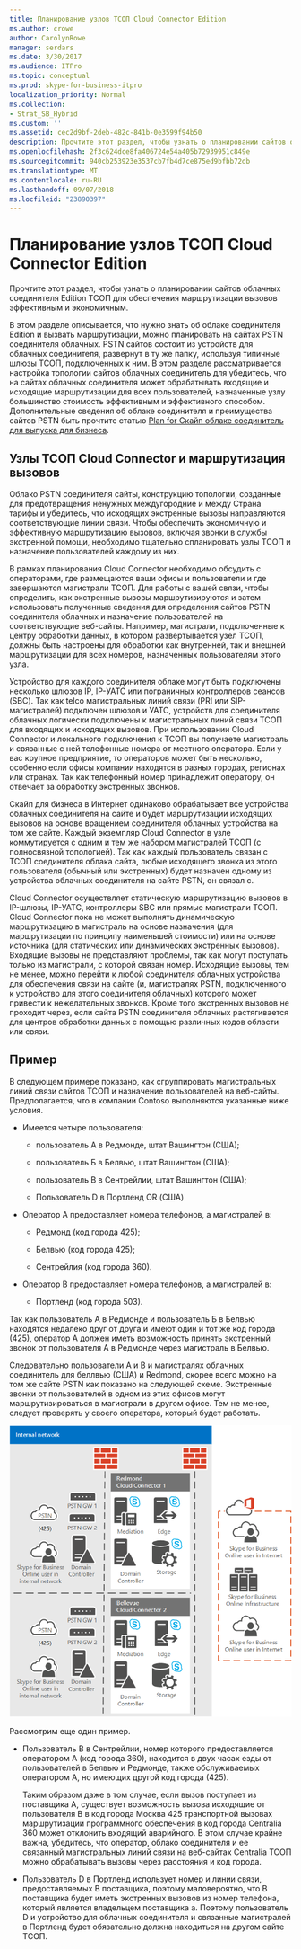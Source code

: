 ```yaml
---
title: Планирование узлов ТСОП Cloud Connector Edition
ms.author: crowe
author: CarolynRowe
manager: serdars
ms.date: 3/30/2017
ms.audience: ITPro
ms.topic: conceptual
ms.prod: skype-for-business-itpro
localization_priority: Normal
ms.collection:
- Strat_SB_Hybrid
ms.custom: ''
ms.assetid: cec2d9bf-2deb-482c-841b-0e3599f94b50
description: Прочтите этот раздел, чтобы узнать о планировании сайтов облачных соединителя Edition ТСОП для обеспечения маршрутизации вызовов эффективным и экономичным.
ms.openlocfilehash: 2f3c624dce8fa406724e54a405b72939951c849e
ms.sourcegitcommit: 940cb253923e3537cb7fb4d7ce875ed9bfbb72db
ms.translationtype: MT
ms.contentlocale: ru-RU
ms.lasthandoff: 09/07/2018
ms.locfileid: "23890397"
---
```

# <a name="plan-for-cloud-connector-edition-pstn-sites"></a>Планирование узлов ТСОП Cloud Connector Edition
 
Прочтите этот раздел, чтобы узнать о планировании сайтов облачных соединителя Edition ТСОП для обеспечения маршрутизации вызовов эффективным и экономичным.
  
В этом разделе описывается, что нужно знать об облаке соединителя Edition и вызвать маршрутизации, можно планировать на сайтах PSTN соединителя облачных. PSTN сайтов состоит из устройств для облачных соединителя, развернут в ту же папку, используя типичные шлюзы ТСОП, подключенных к ним. В этом разделе рассматривается настройка топологии сайтов облачных соединитель для убедитесь, что на сайтах облачных соединителя может обрабатывать входящие и исходящие маршрутизации для всех пользователей, назначенные узлу большинство стоимость эффективным и эффективного способом. Дополнительные сведения об облаке соединителя и преимущества сайтов PSTN быть прочтите статью [Plan for Скайп облаке соединитель для выпуска для бизнеса](plan-skype-for-business-cloud-connector-edition.md). 
  
## <a name="cloud-connector-pstn-sites-and-call-routing"></a>Узлы ТСОП Cloud Connector и маршрутизация вызовов

Облако PSTN соединителя сайты, конструкцию топологии, созданные для предотвращения ненужных междугородние и между Страна тарифы и убедитесь, что исходящих экстренные вызовы направляются соответствующие линии связи. Чтобы обеспечить экономичную и эффективную маршрутизацию вызовов, включая звонки в службы экстренной помощи, необходимо тщательно спланировать узлы ТСОП и назначение пользователей каждому из них. 
  
В рамках планирования Cloud Connector необходимо обсудить с операторами, где размещаются ваши офисы и пользователи и где завершаются магистрали ТСОП. Для работы с вашей связи, чтобы определить, как экстренные вызовы маршрутизируются и затем использовать полученные сведения для определения сайтов PSTN соединителя облачных и назначение пользователей на соответствующие веб-сайты. Например, магистрали, подключенные к центру обработки данных, в котором развертывается узел ТСОП, должны быть настроены для обработки как внутренней, так и внешней маршрутизации для всех номеров, назначенных пользователям этого узла. 
  
Устройство для каждого соединителя облаке могут быть подключены несколько шлюзов IP, IP-УАТС или пограничных контроллеров сеансов (SBC). Так как telco магистральных линий связи (PRI или SIP-магистралей) подключен шлюзов и УАТС, устройств для соединителя облачных логически подключены к магистральных линий связи ТСОП для входящих и исходящих вызовов. При использовании Cloud Connector и локального подключения к ТСОП вы получаете магистраль и связанные с ней телефонные номера от местного оператора. Если у вас крупное предприятие, то операторов может быть несколько, особенно если офисы компании находятся в разных городах, регионах или странах. Так как телефонный номер принадлежит оператору, он отвечает за обработку экстренных звонков.
  
Скайп для бизнеса в Интернет одинаково обрабатывает все устройства облачных соединителя на сайте и будет маршрутизации исходящих вызовов на основе вращением соединителя облачных устройства на том же сайте. Каждый экземпляр Cloud Connector в узле коммутируется с одним и тем же набором магистралей ТСОП (с полносвязной топологией). Так как каждый пользователь связан с ТСОП соединителя облака сайта, любые исходящего звонка из этого пользователя (обычный или экстренных) будет назначен одному из устройства облачных соединителя на сайте PSTN, он связал с. 
  
Cloud Connector осуществляет статическую маршрутизацию вызовов в IP-шлюзы, IP-УАТС, контроллеры SBC или прямые магистрали ТСОП. Cloud Connector пока не может выполнять динамическую маршрутизацию в магистраль на основе назначения (для маршрутизации по принципу наименьшей стоимости) или на основе источника (для статических или динамических экстренных вызовов). Входящие вызовы не представляют проблемы, так как могут поступать только из магистрали, с которой связан номер. Исходящие вызовы, тем не менее, можно перейти к любой соединителя облачных устройства для обеспечения связи на сайте (и, магистралях PSTN, подключенного к устройство для этого соединителя облачных) которого может привести к нежелательных звонков. Кроме того экстренных вызовов не проходит через, если сайта PSTN соединителя облачных растягивается для центров обработки данных с помощью различных кодов области или связи.
  
## <a name="an-example"></a>Пример

В следующем примере показано, как сгруппировать магистральных линий связи сайтов ТСОП и назначение пользователей на веб-сайты. Предполагается, что в компании Contoso выполняются указанные ниже условия.
  
- Имеется четыре пользователя:   
    
  - пользователь А в Редмонде, штат Вашингтон (США);
    
  - пользователь Б в Белвью, штат Вашингтон (США);
    
  - пользователь В в Сентрейлии, штат Вашингтон (США);
    
  - Пользователь D в Портленд OR (США)
    
- Оператор A предоставляет номера телефонов, а магистралей в:
    
  - Редмонд (код города 425);
    
  - Белвью (код города 425);
    
  - Сентрейлия (код города 360).
    
- Оператор B предоставляет номера телефонов, а магистралей в:
    
  -  Портленд (код города 503).
    
Так как пользователь А в Редмонде и пользователь Б в Белвью находятся недалеко друг от друга и имеют один и тот же код города (425), оператор А должен иметь возможность принять экстренный звонок от пользователя А в Редмонде через магистраль в Белвью.   
  
Следовательно пользователи A и B и магистралях облачных соединитель для беллвью (США) и Redmond, скорее всего можно на том же сайте PSTN как показано на следующей схеме. Экстренные звонки от пользователей в одном из этих офисов могут маршрутизироваться в магистрали в другом офисе. Тем не менее, следует проверять у своего оператора, который будет работать.
  
![Настройка объектов с ТСОП](../../media/2659caa7-9c18-4d4f-9c7a-61d0e6a07dc3.png)
  
Рассмотрим еще один пример.
  
- Пользователь В в Сентрейлии, номер которого предоставляется оператором А (код города 360), находится в двух часах езды от пользователей в Белвью и Редмонде, также обслуживаемых оператором А, но имеющих другой код города (425).  
    
    Таким образом даже в том случае, если вызов поступает из поставщика A, существует возможность вызова исходящие от пользователя B в код города Москва 425 транспортной вызовах маршрутизации программного обеспечения в код города Centralia 360 может отклонить входящий аварийного. В этом случае крайне важна, убедитесь, что оператор, облако соединителя и ее связанный магистральных линий связи на веб-сайтах Centralia ТСОП можно обрабатывать вызовы через расстояния и код города.
    
- Пользователь D в Портленд использует номер и линии связи, предоставляемых B поставщика, поэтому маловероятно, что B поставщика будет иметь экстренных вызовов из номер телефона, который является владельцем поставщика а. Поэтому пользователь D и устройство для облачных соединителя и связанные магистралей в Портленд будет обязательно должна находиться на другом сайте ТСОП.
    

